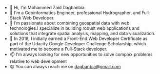 - 👋 Hi, I’m Mohammed Zaid Dagbanbia.
- 👀  I'm a Geoinformatics Engineer, professional Hydrographer, and Full-Stack Web Developer.
- 🌱 I’m passionate about combining geospatial data with web technologies.I specialize in building robust web applications and solutions that integrate spatial analysis, mapping, and data visualization.
- 💞️ In 2018, I initially earned a Front-End Web Developer Certificate as part of the Udacity Google Developer Challenge Scholarship, which motivated me to become a Full-Stack developer.
- 📫  I'm always looking for new opportunities to solve complex problems relative to web development
- 😄 You can always reach me on dagbanbia@gmail.com


<!---
Zaid-dagbanbia/Zaid-dagbanbia is a ✨ special ✨ repository because its `README.md` (this file) appears on your GitHub profile.
You can click the Preview link to take a look at your changes.
--->
